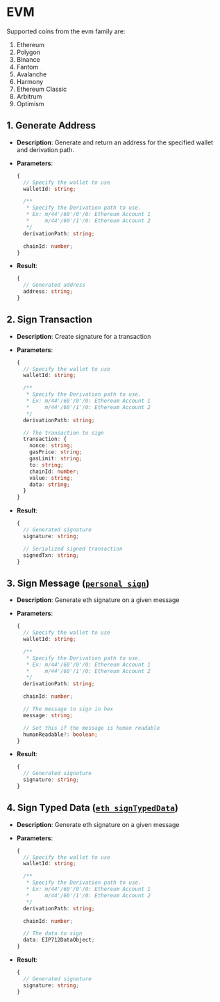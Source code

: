# EVM

Supported coins from the evm family are:

1. Ethereum
2. Polygon
3. Binance
4. Fantom
5. Avalanche
6. Harmony
7. Ethereum Classic
8. Arbitrum
9. Optimism

## 1. Generate Address

- **Description**: Generate and return an address for the specified wallet and derivation path.
- **Parameters**:

  ```ts
  {
    // Specify the wallet to use
    walletId: string;

    /**
     * Specify the Derivation path to use.
     * Ex: m/44'/60'/0'/0: Ethereum Account 1
     *     m/44'/60'/1'/0: Ethereum Account 2
     */
    derivationPath: string;

    chainId: number;
  }
  ```

- **Result**:
  ```ts
  {
    // Generated address
    address: string;
  }
  ```

## 2. Sign Transaction

- **Description**: Create signature for a transaction
- **Parameters**:

  ```ts
  {
    // Specify the wallet to use
    walletId: string;

    /**
     * Specify the Derivation path to use.
     * Ex: m/44'/60'/0'/0: Ethereum Account 1
     *     m/44'/60'/1'/0: Ethereum Account 2
     */
    derivationPath: string;

    // The transaction to sign
    transaction: {
      nonce: string;
      gasPrice: string;
      gasLimit: string;
      to: string;
      chainId: number;
      value: string;
      data: string;
    }
  }
  ```

- **Result**:

  ```ts
  {
    // Generated signature
    signature: string;

    // Serialized signed transaction
    signedTxn: string;
  }
  ```

## 3. Sign Message ([`personal_sign`](https://eips.ethereum.org/EIPS/eip-191))

- **Description**: Generate eth signature on a given message
- **Parameters**:

  ```ts
  {
    // Specify the wallet to use
    walletId: string;

    /**
     * Specify the Derivation path to use.
     * Ex: m/44'/60'/0'/0: Ethereum Account 1
     *     m/44'/60'/1'/0: Ethereum Account 2
     */
    derivationPath: string;

    chainId: number;

    // The message to sign in hex
    message: string;

    // Set this if the message is human readable
    humanReadable?: boolean;
  }
  ```

- **Result**:
  ```ts
  {
    // Generated signature
    signature: string;
  }
  ```

## 4. Sign Typed Data ([`eth_signTypedData`](https://eips.ethereum.org/EIPS/eip-712))

- **Description**: Generate eth signature on a given message
- **Parameters**:

  ```ts
  {
    // Specify the wallet to use
    walletId: string;

    /**
     * Specify the Derivation path to use.
     * Ex: m/44'/60'/0'/0: Ethereum Account 1
     *     m/44'/60'/1'/0: Ethereum Account 2
     */
    derivationPath: string;

    chainId: number;

    // The data to sign
    data: EIP712DataObject;
  }
  ```

- **Result**:
  ```ts
  {
    // Generated signature
    signature: string;
  }
  ```
